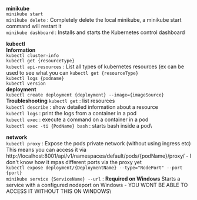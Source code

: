 **minikube**\
 ```minikube start```\
 ```minikube delete``` : Completely delete the local minikube, a minikube start command will restart it\
 ```minikube dashboard``` : Installs and starts the Kubernetes control dashboard

**kubectl**\
 **Information**\
  ```kubectl cluster-info```\
  ```kubectl get {resourceType}```\
  ```kubectl api-resources``` : List all types of kubernetes resources (ex can be used to see what you can ```kubectl get {resourceType}```\
  ```kubectl logs {podname}```\
  ```kubectl version```\
  **deployment**\
  ```kubectl create deployment {deployment} --image={imageSource}```
  **Troubleshooting**
  ```kubectl get``` : list resources\
  ```kubectl describe``` : show detailed information about a resource\
  ```kubectl logs``` : print the logs from a container in a pod\
  ```kubectl exec``` : execute a command on a container in a pod\
  ```kubectl exec -ti {PodName} bash``` : starts bash inside a pod\
  
  **network**\
  ```kubectl proxy``` : Expose the pods private network (without using ingress etc)\
    This means you can access it via http://localhost:8001/api/v1/namespaces/default/pods/{podName}/proxy/ - I don't know how it mpas different ports via the proxy yet\
  ```kubectl expose deployment/{DeploymentName} --type="NodePort" --port {port}```\
  ```minikube service {ServiceName} --url``` : **Required on Windows** Starts a service with a configured nodeport on Windows - YOU WONT BE ABLE TO ACCESS IT WITHOUT THIS ON WINDOWS\
  
